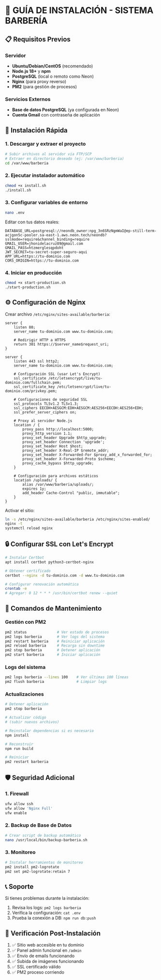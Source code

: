 
# 🏪 GUÍA DE INSTALACIÓN - SISTEMA BARBERÍA

## 📋 Requisitos Previos

### Servidor
- **Ubuntu/Debian/CentOS** (recomendado)
- **Node.js 18+** y **npm**
- **PostgreSQL** (local o remoto como Neon)
- **Nginx** (para proxy reverso)
- **PM2** (para gestión de procesos)

### Servicios Externos
- **Base de datos PostgreSQL** (ya configurada en Neon)
- **Cuenta Gmail** con contraseña de aplicación

## 🚀 Instalación Rápida

### 1. Descargar y extraer el proyecto
```bash
# Subir archivos al servidor via FTP/SCP
# Extraer en directorio deseado (ej: /var/www/barberia)
cd /var/www/barberia
```

### 2. Ejecutar instalador automático
```bash
chmod +x install.sh
./install.sh
```

### 3. Configurar variables de entorno
```bash
nano .env
```

Editar con tus datos reales:
```env
DATABASE_URL=postgresql://neondb_owner:npg_3n6SRzNgmWaI@ep-still-term-acjgon5c-pooler.sa-east-1.aws.neon.tech/neondb?sslmode=require&channel_binding=require
GMAIL_USER=jhonidelacruz89@gmail.com
GMAIL_PASS=htzmerglesqpdoht
JWT_SECRET=tu-secret-super-seguro-aqui
APP_URL=https://tu-dominio.com
CORS_ORIGIN=https://tu-dominio.com
```

### 4. Iniciar en producción
```bash
chmod +x start-production.sh
./start-production.sh
```

## ⚙️ Configuración de Nginx

Crear archivo `/etc/nginx/sites-available/barberia`:

```nginx
server {
    listen 80;
    server_name tu-dominio.com www.tu-dominio.com;
    
    # Redirigir HTTP a HTTPS
    return 301 https://$server_name$request_uri;
}

server {
    listen 443 ssl http2;
    server_name tu-dominio.com www.tu-dominio.com;
    
    # Configuración SSL (usar Let's Encrypt)
    ssl_certificate /etc/letsencrypt/live/tu-dominio.com/fullchain.pem;
    ssl_certificate_key /etc/letsencrypt/live/tu-dominio.com/privkey.pem;
    
    # Configuraciones de seguridad SSL
    ssl_protocols TLSv1.2 TLSv1.3;
    ssl_ciphers EECDH+AESGCM:EDH+AESGCM:AES256+EECDH:AES256+EDH;
    ssl_prefer_server_ciphers on;
    
    # Proxy al servidor Node.js
    location / {
        proxy_pass http://localhost:5000;
        proxy_http_version 1.1;
        proxy_set_header Upgrade $http_upgrade;
        proxy_set_header Connection 'upgrade';
        proxy_set_header Host $host;
        proxy_set_header X-Real-IP $remote_addr;
        proxy_set_header X-Forwarded-For $proxy_add_x_forwarded_for;
        proxy_set_header X-Forwarded-Proto $scheme;
        proxy_cache_bypass $http_upgrade;
    }
    
    # Configuración para archivos estáticos
    location /uploads/ {
        alias /var/www/barberia/uploads/;
        expires 1y;
        add_header Cache-Control "public, immutable";
    }
}
```

Activar el sitio:
```bash
ln -s /etc/nginx/sites-available/barberia /etc/nginx/sites-enabled/
nginx -t
systemctl reload nginx
```

## 🔒 Configurar SSL con Let's Encrypt

```bash
# Instalar Certbot
apt install certbot python3-certbot-nginx

# Obtener certificado
certbot --nginx -d tu-dominio.com -d www.tu-dominio.com

# Configurar renovación automática
crontab -e
# Agregar: 0 12 * * * /usr/bin/certbot renew --quiet
```

## 🔧 Comandos de Mantenimiento

### Gestión con PM2
```bash
pm2 status              # Ver estado de procesos
pm2 logs barberia       # Ver logs del sistema
pm2 restart barberia    # Reiniciar aplicación
pm2 reload barberia     # Recarga sin downtime
pm2 stop barberia       # Detener aplicación
pm2 start barberia      # Iniciar aplicación
```

### Logs del sistema
```bash
pm2 logs barberia --lines 100    # Ver últimas 100 líneas
pm2 flush barberia               # Limpiar logs
```

### Actualizaciones
```bash
# Detener aplicación
pm2 stop barberia

# Actualizar código
# (subir nuevos archivos)

# Reinstalar dependencias si es necesario
npm install

# Reconstruir
npm run build

# Reiniciar
pm2 restart barberia
```

## 🛡️ Seguridad Adicional

### 1. Firewall
```bash
ufw allow ssh
ufw allow 'Nginx Full'
ufw enable
```

### 2. Backup de Base de Datos
```bash
# Crear script de backup automático
nano /usr/local/bin/backup-barberia.sh
```

### 3. Monitoreo
```bash
# Instalar herramientas de monitoreo
pm2 install pm2-logrotate
pm2 set pm2-logrotate:retain 7
```

## 📞 Soporte

Si tienes problemas durante la instalación:
1. Revisa los logs: `pm2 logs barberia`
2. Verifica la configuración: `cat .env`
3. Prueba la conexión a DB: `npm run db:push`

## 🎯 Verificación Post-Instalación

1. ✅ Sitio web accesible en tu dominio
2. ✅ Panel admin funcional en `/admin`
3. ✅ Envío de emails funcionando
4. ✅ Subida de imágenes funcionando
5. ✅ SSL certificado válido
6. ✅ PM2 proceso corriendo
